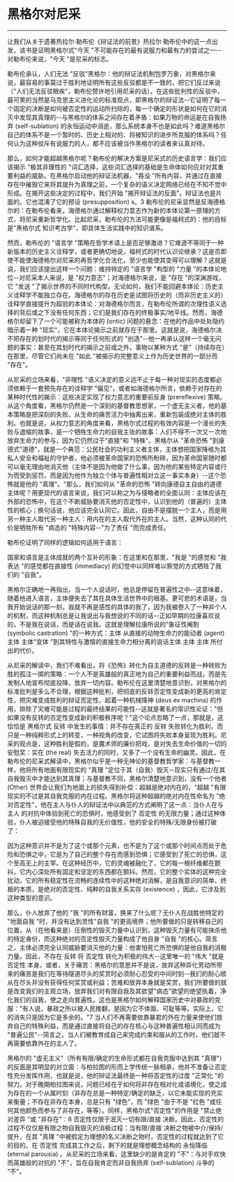 # 黑格尔对尼采

------

让我们从关于遗著热拉尔·勒布伦《辩证法的前景》热拉尔·勒布伦中的这一点出发，该书是证明黑格尔式"今天 "不可能存在的最有说服力和最有力的尝试之一--对勒布伦来说，"今天 "是尼采的标志。

勒布伦承认，人们无法 "反驳"黑格尔：他的辩证法机制包罗万象，对黑格尔来说，最容易的事莫过于胜利地证明所有这些反驳都是不一致的，把它们反过来说（"人们无法反驳眼疾"，勒布伦赞许地引用尼采的话）。在这些批判性的反驳中，最可笑的当然是马克思主义进化论的标准观点，即黑格尔的辩证法--它证明了每一个固定的决断是如何被否定性的运动所扫除的，每一个确定的形状是如何在它的消灭中发现其真理的--与黑格尔的体系之间存在着矛盾：如果万物的命运是在自我扬弃 (self-sublation) 的永恒运动中消逝，那么系统本身不也是如此吗？难道黑格尔自己的体系不是一个暂时的、历史上相对的、将被知识的进步所克服的体系吗？任何认为这种驳斥有说服力的人，都不应该被当作黑格尔的读者来认真对待。

那么，如何才能超越黑格尔呢？勒布伦的解决方案是尼采式的历史语言学：我们应该揭示 "极其非理性的 "词汇选择，这些词汇选择的基础是生命体如何应对对其重要利益的威胁。在黑格尔启动他的辩证法机器，"吞没 "所有内容，并通过在直接存在中摧毁它来将其提升为真理之前，一个复杂的语义决定网络已经在不知不觉中形成。在揭开这些决定的过程中，我们开始 "揭开辩证法的反面"。辩证法也是片面的。它也混淆了它的预设 (presupposition) s。3 勒布伦的尼采显然是反海德格尔的：在勒布伦看来，海德格尔通过解释权力意志作为新的本体论第一原理的方式，将尼采重新哲学化。比起尼采，勒布伦的方法可能更像是福柯式的：他的目标是"黑格尔式 知识考古学"，即具体生活实践中的知识谱系。

然而，勒布伦的 "语言学 "策略在哲学术语上是否足够激进？它难道不等同于一种新版本的历史主义诠释学，或者更确切地说，福柯式的时代认识论继承？这是否即使不能使海德格尔对尼采的再哲学化合法化，至少也能使其变得可以理解？这就是说，我们应该提出这样一个问题：维持特定的 "语言学 "构型的 "力量 "的本体论地位--对尼采本人来说，是 "权力意志"；对海德格尔来说，是 "存在 "的深渊游戏，它 "发送 "了揭示世界的不同时代构型。无论如何，我们不能回避本体论：历史主义诠释学不能独立存在。海德格尔的存在历史是试图将历史的（而非历史主义的）诠释学直接提升为超验的本体论：对海德格尔而言，在勒布伦所谓的次理性语义选择的背后或之下没有任何东西；它们是我们存在的终极事实/地平线。然而，海德格尔却留下了一个可能被称为本体的 (ontic) 问题的悬念：在他的作品中处处隐约暗示着一种 "现实"，它在本体论揭示之前就存在于那里。这就是说，海德格尔决不把存在的划时代的揭示等同于任何形式的 "创造"--他一再承认这样一个毫无问题的事实：甚至在其划时代的揭示之前或之外，事物以某种方式 "是"（持续存在）在那里，尽管它们尚未在 "如此 "被揭示的完整意义上作为历史世界的一部分而 "存在"。

从尼采的立场来看，"非理性 "语义决定的意义远不止于每一种对现实的态度都必须依赖于一套预先存在的诠释学 "偏见"，或者如海德格尔所言，依赖于对存在的某种时代性的揭示：这些决定实现了权力意志的重要前反身 (prereflexive) 策略。从这个角度看，黑格尔仍然是一个深刻的基督教思想家，一个虚无主义者，他的基本策略是把深刻的失败、从生命的痛苦活力中抽离出来，重新包装成绝对主体的胜利。也就是说，从权力意志的角度来看，黑格尔式过程的有效内容是一个漫长的失败与退缩的故事，是一个牺牲生命力的自我主张的故事：人们不得不一次又一次地放弃生命力的参与，因为它仍然过于"直接"和 "特殊"。黑格尔从 "革命恐怖 "到康德式"道德"，就是一个典范：公民社会的功利主义者主体，主体想把国家降格为其私人安全和福祉的守护者，他必须被革命国家的恐怖所粉碎，因为革命国家随时都可以毫无理由地消灭他（主体不是因为他做了什么事，因为他的某些特定内容或行为而受到惩罚，而是因为他作为独立个体与普遍性相对立这一事实本身）--这个恐怖就是他的 "真理"。"那么，我们如何从 "革命的恐怖 "转向康德自主自由的道德主体呢？用更现代的语言来说，我们可以称之为与侵略者的全面认同：主体应该在外部的恐怖中，在这个不断威胁要消灭他的否定性中，认识到他的（普遍的）主体性的核心；换句话说，他应该完全认同它。因此，自由不是摆脱一个主人，而是用另一种主人取代另一种主人：用内在的主人取代外在的主人。当然，这种认同的代价是牺牲所有 "病态的 "特殊内容--"为了责任 "而完成责任。

勒布伦证明了同样的逻辑如何适用于语言：

国家和语言是主体成就的两个互补的形象：在这里和在那里，"我是 "的感觉和 "我表达 "的感觉都在直接性 (immediacy) 的幻觉中以同样难以察觉的方式牺牲了我们的 "自我"。

黑格尔正确地一再指出，当一个人说话时，他总是停留在普遍性之中--这意味着，随着他进入语言，主体便失去了其在具体生活世界中的根基。更可悲的术语是，当我开始说话的那一刻，我就不再是感性的具体的我了，因为我被卷入了一种非个人的机制，而这种机制总是让我说出与我想说的不同的话--正如早期的拉康喜欢说的，不是我在说话，而是话在说我。这就是理解拉康所说的"象征性阉割 (symbolic castration) "的一种方式：主体 从直接的动物生命力的能动者 (agent) 主体 主体"变体 "到其特性与激情的直接生命力相分离的说话主体 主体 主体 所付出的代价。

从尼采的解读中，我们不难看出，将《恐怖》转化为自主道德的反转是一种转败为胜的孤注一掷的策略：一个人不是英雄般的真正地为自己的重要利益而战，而是先发制人地宣布彻底投降，放弃一切内容。勒布伦在这里清楚地意识到，对黑格尔的标准批判是多么不合理，根据这种批判，把彻底的反转否定性变成新的更高的肯定性，把灾难变成胜利的辩证否定性，起着一种机械降神 (deus ex machina) 的作用，排除了灾难可能是过程的最终结果的可能性--这就是著名的常识性论证："但如果没有反转的否定性变成新的积极秩序呢？"这个论点忽略了一点，那就是，这恰恰是 黑格尔式 反转 中发生的事情：并不存在真正的 反转 失败转化为胜利，而只是一种纯粹形式上的转变，一种视角的改变，它试图将失败本身呈现为胜利。尼采的观点是，这种胜利是假的，是魔术师的廉价把戏，是对失去生命价值的一切的安慰奖：实在 (the real) 失去活力的同时，又多了一个没有生命的幽灵。因此，在勒布伦的尼采式解读中，黑格尔似乎是一种无神论的基督教哲学家：与基督教一样，他将所有地面有限现实的 "真理 "定位于其（自我）毁灭--现实只有通过/在其自我毁灭中才能达到其真理；与基督教不同，黑格尔清楚地意识到，没有一个他者 (Other) 世界会让我们为地面上的损失得到补偿：超越是绝对内在的，"超越 "有限现实的不过是其自我克服的内在过程。黑格尔将这种超越的绝对内在性命名为 "绝对否定性"，他在主人与仆人的辩证法中以典范的方式阐明了这一点：当仆人在与 主人 的对抗中体验到死亡的恐惧时，他感受到了 否定性 的无限力量；通过这种体验，仆人被迫接受他的特殊自我的无价值性，他的安全的特殊/无限身份被打破了：

因为这种意识并不是为了这个或那个元素，也不是为了这个或那个时间点而处于危险和恐惧之中，它是为了自己的整个存在而感到恐惧；它感受到了死亡的恐惧，这个至高无上的主宰。在这种经历中，它的灵魂被融化了，它的每一根纤维都在颤抖，它内心深处所有固定和坚定的东西都在颤抖。然而，它的整个实体的这种完全扰动，它的所有稳定性在流畅的连续性中的这种绝对消解，是自我意识的简单、终极的本质，是绝对的否定性、纯粹的自我关系实存 (existence) ，因此，它涉及到这种类型的意识。

那么，仆人放弃了他的 "我 "的所有财富，换来了什么呢？无仆人在战胜他特定的 "地面自我 "时，并没有达到灵性"自我 "的更高境界；他所要做的只是转移自己的位置，从（在他看来是）压倒性的毁灭力量中认识到，这种毁灭力量有可能抹杀他的特定身份，而这种绝对的否定性毁灭力量构成了他自身 "自我 "的核心。简言之，主体必须完全认同威胁要消灭他的力量：他害怕死亡所恐惧的是他自我的消极力量。因此，不存在 反转 将 否定性 转化为积极的伟大--这里唯一的 "伟大 "就是 否定性 本身。或者，关于痛苦：黑格尔的意思并不是说，放弃这种异化劳动所带来的痛苦是我们在等待隧道尽头的奖赏时必须耐心忍受的中间时刻--我们的耐心顺从在尽头并没有获得任何奖赏或利益；苦难和放弃本身就是奖赏，我们所要做的就是改变我们的主观立场，放弃我们对有限自我及其欲望"病态"欲望的绝望执着，净化我们的自我，使之走向普遍性。这也是黑格尔如何解释国家历史中对暴政的克服："有人说，暴政之所以被人民推翻，是因为它不体面、可耻等等。实际上，它的消失只是因为它是多余的。"7 当人们不再需要依靠暴君的外在力量来使他们放弃自己的特殊利益，而是通过直接将自己的存在核心与这种普遍性相认同而成为 "普遍公民"--简言之，当人们被教育成自己来完成约束和服从的工作时，他们就不再需要依靠外在的主人了。

黑格尔的 "虚无主义"（所有有限/确定的生命形式都在自我克服中达到其 "真理"）的反面是其明显的对立面：与柏拉图的形而上学传统一脉相承，他并不准备让否定性充分发挥作用，也就是说，他的辩证法最终是一种将否定性的过度 "正常化 "的努力。对于晚期柏拉图来说，问题已经在于如何将非存在相对化或语境化，使之成为存在的一个从属时刻（非存在总是一种特定/确定的缺乏，以它未能实现的充实来衡量；不存在非存在本身，总是只有 "绿色"，而 "绿色 "由于不是 "红色 "或任何其他颜色而参与了非存在，等等）。同样，黑格尔式"否定性"的作用是 "禁止绝对差异 "或 "非存在"：8 否定性仅限于泯灭一切有限/直接 决断。因此，否定性的过程不仅仅是有限之物自我毁灭的消极过程：当有限/直接 决断之物被中介/保持/提升，在其 "真理 "中被假定为理想的名义决断之物时，否定性的过程就达到了它的目的。在 否定性 完成其工作之后，剩下的就是理想概念结构的 永恒降临 (eternal parousia) 。从尼采的立场来看，这里缺少的是肯定的 "不"：与对手欢快而英雄般的对抗的 "不"，旨在自我肯定而非自我扬弃 (self-sublation) 斗争的 "不"。
